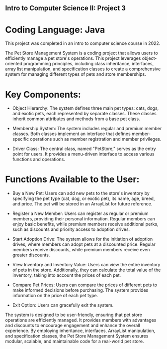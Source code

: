 ## Intro to Computer Science II: Project 3

# Coding Language: Java

This project was completed in an intro to computer science course in 2022.

The Pet Store Management System is a coding project that allows users to efficiently manage a pet store's operations. This project leverages object-oriented programming principles, including class inheritance, interfaces, array list manipulation, and specification classes to create a comprehensive system for managing different types of pets and store memberships.

# Key Components:

- Object Hierarchy: The system defines three main pet types: cats, dogs, and exotic pets, each represented by separate classes. These classes inherit common attributes and methods from a base pet class.

- Membership System: The system includes regular and premium member classes. Both classes implement an interface that defines member-specific operations such as member registration and member privileges.

- Driver Class: The central class, named "PetStore," serves as the entry point for users. It provides a menu-driven interface to access various functions and operations.

# Functions Available to the User:

- Buy a New Pet: Users can add new pets to the store's inventory by specifying the pet type (cat, dog, or exotic pet), its name, age, breed, and price. The pet will be stored in an ArrayList for future reference.

- Register a New Member: Users can register as regular or premium members, providing their personal information. Regular members can enjoy basic benefits, while premium members receive additional perks, such as discounts and priority access to adoption drives.

- Start Adoption Drive: The system allows for the initiation of adoption drives, where members can adopt pets at a discounted price. Regular members receive discounts, while premium members receive even greater discounts.

- View Inventory and Inventory Value: Users can view the entire inventory of pets in the store. Additionally, they can calculate the total value of the inventory, taking into account the prices of each pet.

- Compare Pet Prices: Users can compare the prices of different pets to make informed decisions before purchasing. The system provides information on the price of each pet type.

- Exit Option: Users can gracefully exit the system.

The system is designed to be user-friendly, ensuring that pet store operations are efficiently managed. It provides members with advantages and discounts to encourage engagement and enhance the overall experience. By employing inheritance, interfaces, ArrayList manipulation, and specification classes, the Pet Store Management System ensures modular, scalable, and maintainable code for a real-world pet store.
